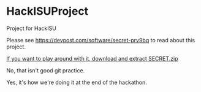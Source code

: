 # HackISUProject
Project for HackISU

Please see https://devpost.com/software/secret-prv9bq to read about this project.

[If you want to play around with it, download and extract SECRET.zip](https://drive.google.com/file/d/1cjMU4YwopdvRuInDWN1mQq5JcCgBBBTu/view?usp=sharing)

No, that isn't good git practice.

Yes, it's how we're doing it at the end of the hackathon.
